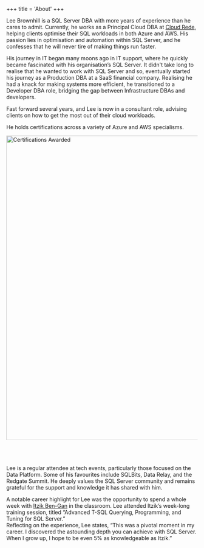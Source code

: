 +++
title = 'About'
+++

Lee Brownhill is a SQL Server DBA with more years of experience than he cares to admit. 
Currently, he works as a Principal Cloud DBA at [Cloud Rede](https://cloudrede.com/), helping clients optimise their SQL workloads in both Azure and AWS. His passion lies in optimisation and automation within SQL Server, and he confesses that he will never tire of making things run faster.

His journey in IT began many moons ago in IT support, where he quickly became fascinated with his organisation’s SQL Server. 
It didn't take long to realise that he wanted to work with SQL Server and so, eventually started his journey as a Production DBA at a SaaS financial company. Realising he had a knack for making systems more efficient, he transitioned to a Developer DBA role, bridging the gap between Infrastructure DBAs and developers.

Fast forward several years, and Lee is now in a consultant role, advising clients on how to get the most out of their cloud workloads.

He holds certifications across a variety of Azure and AWS specialisms.  

<img src="../img/BadgeBanner.png" alt="Certifications Awarded" style="width:800px; height:auto;">

<br>
<br>
<br>
<br>

Lee is a regular attendee at tech events, particularly those focused on the Data Platform. Some of his favourites include SQLBits, Data Relay, and the Redgate Summit. He deeply values the SQL Server community and remains grateful for the support and knowledge it has shared with him.


A notable career highlight for Lee was the opportunity to spend a whole week with [Itzik Ben-Gan](https://www.amazon.com/stores/Itzik-Ben-Gan/author/B001IGQENW?ref=ap_rdr&isDramIntegrated=true&shoppingPortalEnabled=true) in the classroom. Lee attended Itzik’s week-long training session, titled “Advanced T-SQL Querying, Programming, and Tuning for SQL Server.” \
Reflecting on the experience, Lee states, “This was a pivotal moment in my career. I discovered the astounding depth you can achieve with SQL Server. When I grow up, I hope to be even 5% as knowledgeable as Itzik.”
